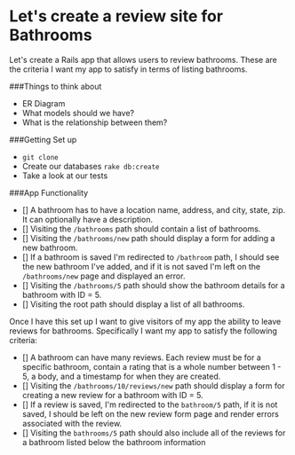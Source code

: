 # Let's create a review site for Bathrooms

Let's create a Rails app that allows users to review bathrooms. These are the criteria I want my app to satisfy in terms of listing bathrooms.

###Things to think about
- ER Diagram
- What models should we have?
- What is the relationship between them?

###Getting Set up
- ` git clone `
- Create our databases `rake db:create`
- Take a look at our tests

###App Functionality
- [] A bathroom has to have a location name, address, and city, state, zip. It can optionally have a description.
- [] Visiting the `/bathrooms` path should contain a list of bathrooms.
- [] Visiting the `/bathrooms/new` path should display a form for adding a new bathroom.
- [] If a bathroom is saved I'm redirected to `/bathroom` path, I should see the new bathroom I've added, and if it is not saved I'm left on the `/bathrooms/new` page and displayed an error.
- [] Visiting the `/bathrooms/5` path should show the bathroom details for a bathroom with ID = 5.
- [] Visiting the root path should display a list of all bathrooms.

Once I have this set up I want to give visitors of my app the ability to leave reviews for bathrooms. Specifically I want my app to satisfy the following criteria:

- [] A bathroom can have many reviews. Each review must be for a specific bathroom, contain a rating that is a whole number between 1 - 5, a body, and a timestamp for when they are created.  
- [] Visiting the `/bathrooms/10/reviews/new` path should display a form for creating a new review for a bathroom with ID =  5.
- [] If a review is saved, I'm redirected to the `bathroom/5` path, if it is not saved, I should be left on the new review form page and render errors associated with the review.  
- [] Visiting the `bathrooms/5` path should also include all of the reviews for a bathroom listed below the bathroom information
